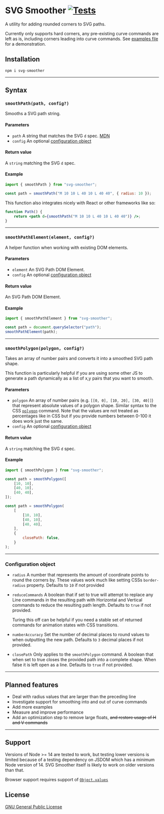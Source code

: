 # SVG Smoother [![Tests](https://github.com/dispossible/svg-smoother/workflows/Tests/badge.svg)](https://github.com/dispossible/svg-smoother/actions/?query=workflow%3ATests)

A utility for adding rounded corners to SVG paths.

Currently only supports hard corners, any pre-existing curve commands are left as is, including corners leading into curve commands. See [examples file](https://htmlpreview.github.io/?https://github.com/dispossible/svg-smoother/blob/main/examples.html) for a demonstration.

## Installation

```
npm i svg-smoother
```

---

## Syntax

### `smoothPath(path, config?)`

Smooths a SVG path string.

#### Parameters

-   `path` A string that matches the SVG `d` spec. [MDN](https://developer.mozilla.org/en-US/docs/Web/SVG/Attribute/d)
-   `config` An optional [configuration object](#configuration-object)

#### Return value

A `string` matching the SVG `d` spec.

#### Example

```js
import { smoothPath } from "svg-smoother";

const path = smoothPath("M 10 10 L 40 10 L 40 40", { radius: 10 });
```

This function also integrates nicely with React or other frameworks like so:

```jsx
function Path() {
    return <path d={smoothPath("M 10 10 L 40 10 L 40 40")} />;
}
```

---

### `smoothPathElement(element, config?)`

A helper function when working with existing DOM elements.

#### Parameters

-   `element` An SVG Path DOM Element.
-   `config` An optional [configuration object](#configuration-object)

#### Return value

An SVG Path DOM Element.

#### Example

```js
import { smoothPathElement } from "svg-smoother";

const path = document.querySelector("path");
smoothPathElement(path);
```

---

### `smoothPolygon(polygon, config?)`

Takes an array of number pairs and converts it into a smoothed SVG path shape.

This function is particularly helpful if you are using some other JS to generate a path dynamically as a list of x,y pairs that you want to smooth.

#### Parameters

-   `polygon` An array of number pairs (e.g. `[[0, 0], [10, 20], [30, 40]]`) that represent absolute values of a polygon shape. Similar syntax to the CSS [`polygon`](https://developer.mozilla.org/en-US/docs/Web/CSS/basic-shape/polygon) command. Note that the values are not treated as percentages like in CSS but if you provide numbers between 0-100 it does work just the same.
-   `config` An optional [configuration object](#configuration-object)

#### Return value

A `string` matching the SVG `d` spec.

#### Example

```js
import { smoothPolygon } from "svg-smoother";

const path = smoothPolygon([
    [10, 10],
    [40, 10],
    [40, 40],
]);
```

```js
const path = smoothPolygon(
    [
        [10, 10],
        [40, 10],
        [40, 40],
    ],
    {
        closePath: false,
    }
);
```

---

### Configuration object

-   `radius` A number that represents the amount of coordinate points to round the corners by. These values work much like setting CSSs `border-radius` property. Defaults to `10` if not provided

-   `reduceCommands` A boolean that if set to true will attempt to replace any Line commands in the resulting path with Horizontal and Vertical commands to reduce the resulting path length. Defaults to `true` if not provided.

    Turing this off can be helpful if you need a stable set of returned commands for animation states with CSS transitions.

-   `numberAccuracy` Set the number of decimal places to round values to when outputting the new path. Defaults to `3` decimal places if not provided.

-   `closePath` Only applies to the `smoothPolygon` command. A boolean that when set to true closes the provided path into a complete shape. When false it is left open as a line. Defaults to `true` if not provided.

---

## Planned features

-   Deal with radius values that are larger than the preceding line
-   Investigate support for smoothing into and out of curve commands
-   Add more examples
-   Measure and improve performance
-   Add an optimization step to remove large floats, ~~and restore usage of H and V commands~~

---

## Support

Versions of Node >= 14 are tested to work, but testing lower versions is limited because of a testing dependency on JSDOM which has a minimum Node version of 14. SVG Smoother itself is likely to work on older versions than that.

Browser support requires support of [`Object.values`](https://developer.mozilla.org/en-US/docs/Web/JavaScript/Reference/Global_objects/Object/values#browser_compatibility)

## License

[GNU General Public License](LICENSE)
